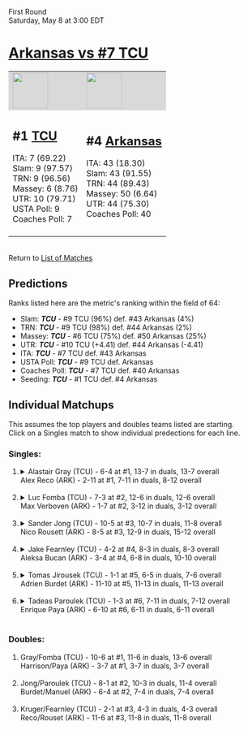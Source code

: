 First Round  
Saturday, May 8 at 3:00 EDT
# [Arkansas vs #7 TCU](https://www.ncaa.com/game/5833394) 

<table>  
<tr style="background-color: #d9d9d9 !important"><td><a href="#"><img src="https://www.ncaa.com/sites/default/files/images/logos/schools/t/tcu.70.png" width="70" height="70" /></a></td><td><a href="#"><img src="https://www.ncaa.com/sites/default/files/images/logos/schools/a/arkansas.70.png" width="70" height="70" /></a></td></tr>
<tr><td>  

<h2>#1 <a href="#">TCU</a></h2>  
ITA: 7 (69.22)<br>  
Slam: 9 (97.57)<br>  
TRN: 9 (96.56)<br>  
Massey: 6 (8.76)<br>  
UTR: 10 (79.71)<br>  
USTA Poll: 9<br>  
Coaches Poll: 7<br>  
<br>  

</td><td>  

<h2>#4 <a href="#">Arkansas</a></h2>  
ITA: 43 (18.30)<br>  
Slam: 43 (91.55)<br>  
TRN: 44 (89.43)<br>  
Massey: 50 (6.64)<br>  
UTR: 44 (75.30)<br>  
Coaches Poll: 40<br>  
<br>  

</td></tr></table>  


<br>Return to [List of Matches](../index.md)  

## Predictions  

Ranks listed here are the metric's ranking within the field of 64:  
- Slam: ***TCU*** - #9 TCU (96%) def. #43 Arkansas (4%)  
- TRN: ***TCU*** - #9 TCU (98%) def. #44 Arkansas (2%)  
- Massey: ***TCU*** - #6 TCU (75%) def. #50 Arkansas (25%)  
- UTR: ***TCU*** - #10 TCU (+4.41) def. #44 Arkansas (-4.41)  
- ITA: ***TCU*** - #7 TCU def. #43 Arkansas  
- USTA Poll: ***TCU*** - #9 TCU def. Arkansas  
- Coaches Poll: ***TCU*** - #7 TCU def. #40 Arkansas  
- Seeding: ***TCU*** - #1 TCU def. #4 Arkansas  

## Individual Matchups  
This assumes the top players and doubles teams listed are starting.  
Click on a Singles match to show individual predections for each line.  
### Singles:  

<ol>
<li><details>
<summary markdown="span">Alastair Gray (TCU) - 6-4 at #1, 13-7 in duals, 13-7 overall<br>Alex Reco (ARK) - 2-11 at #1, 7-11 in duals, 8-12 overall<br>&nbsp;</summary>
<h4>Predictions</h4><ul>
<li>Slam: <b><i>VT</i></b> - #30 Virginia Tech (56%) def. #35 Texas Tech (44%)</li>  
</ul></details></li>
<li><details>
<summary markdown="span">Luc Fomba (TCU) - 7-3 at #2, 12-6 in duals, 12-6 overall<br>Max Verboven (ARK) - 1-7 at #2, 3-12 in duals, 3-12 overall<br>&nbsp;</summary>
<h4>Predictions</h4><ul>
<li>Slam: <b><i>VT</i></b> - #30 Virginia Tech (56%) def. #35 Texas Tech (44%)</li>  
</ul></details></li>
<li><details>
<summary markdown="span">Sander Jong (TCU) - 10-5 at #3, 10-7 in duals, 11-8 overall<br>Nico Rousett (ARK) - 8-5 at #3, 12-9 in duals, 15-12 overall<br>&nbsp;</summary>
<h4>Predictions</h4><ul>
<li>Slam: <b><i>VT</i></b> - #30 Virginia Tech (56%) def. #35 Texas Tech (44%)</li>  
</ul></details></li>
<li><details>
<summary markdown="span">Jake Fearnley (TCU) - 4-2 at #4, 8-3 in duals, 8-3 overall<br>Aleksa Bucan (ARK) - 3-4 at #4, 6-8 in duals, 10-10 overall<br>&nbsp;</summary>
<h4>Predictions</h4><ul>
<li>Slam: <b><i>VT</i></b> - #30 Virginia Tech (56%) def. #35 Texas Tech (44%)</li>  
</ul></details></li>
<li><details>
<summary markdown="span">Tomas Jirousek (TCU) - 1-1 at #5, 6-5 in duals, 7-6 overall<br>Adrien Burdet (ARK) - 11-10 at #5, 11-13 in duals, 11-13 overall<br>&nbsp;</summary>
<h4>Predictions</h4><ul>
<li>Slam: <b><i>VT</i></b> - #30 Virginia Tech (56%) def. #35 Texas Tech (44%)</li>  
</ul></details></li>
<li><details>
<summary markdown="span">Tadeas Paroulek (TCU) - 1-3 at #6, 7-11 in duals, 7-12 overall<br>Enrique Paya (ARK) - 6-10 at #6, 6-11 in duals, 6-11 overall<br>&nbsp;</summary>
<h4>Predictions</h4><ul>
<li>Slam: <b><i>VT</i></b> - #30 Virginia Tech (56%) def. #35 Texas Tech (44%)</li>  
</ul></details></li>
</ol>

### Doubles:  

<ol>
<li>Gray/Fomba (TCU) - 10-6 at #1, 11-6 in duals, 13-6 overall<br>Harrison/Paya (ARK) - 3-7 at #1, 3-7 in duals, 3-7 overall<br>&nbsp;</li>
<li>Jong/Paroulek (TCU) - 8-1 at #2, 10-3 in duals, 11-4 overall<br>Burdet/Manuel (ARK) - 6-4 at #2, 7-4 in duals, 7-4 overall<br>&nbsp;</li>
<li>Kruger/Fearnley (TCU) - 2-1 at #3, 4-3 in duals, 4-3 overall<br>Reco/Rouset (ARK) - 11-6 at #3, 11-8 in duals, 11-8 overall<br>&nbsp;</li>
</ol>